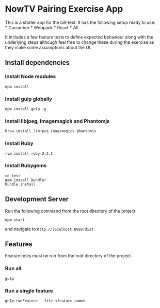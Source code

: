 # NowTV Pairing Exercise App

This is a starter app for the bill-test. It has the following setup ready to use:
	* Cucumber
	* Webpack
	* React
	* Alt


It includes a few feature tests to define expected behaviour along with the underlying steps although feel free to change these during the exercise as they make some assumptions about the UI.


## Install dependencies

### Install Node modules

```
npm install
```

### Install gulp globally

```
npm install gulp -g
```

### Install libjpeg, imagemagick and Phantomjs

```
brew install libjpeg imagemagick phantomjs
```


### Install Ruby

```
rvm install ruby-2.2.1
```

### Install Rubygems

```
cd test
gem install bundler
bundle install
```

## Development Server

Run the following command from the root directory of the project.

```
npm start
```
and navigate to ```http://localhost:8080/dist```

## Features

Feature tests must be run from the root directory of the project. 

### Run all
 
```
gulp 
```

### Run a single feature

```
gulp runFeature --file <feature_name>
```

